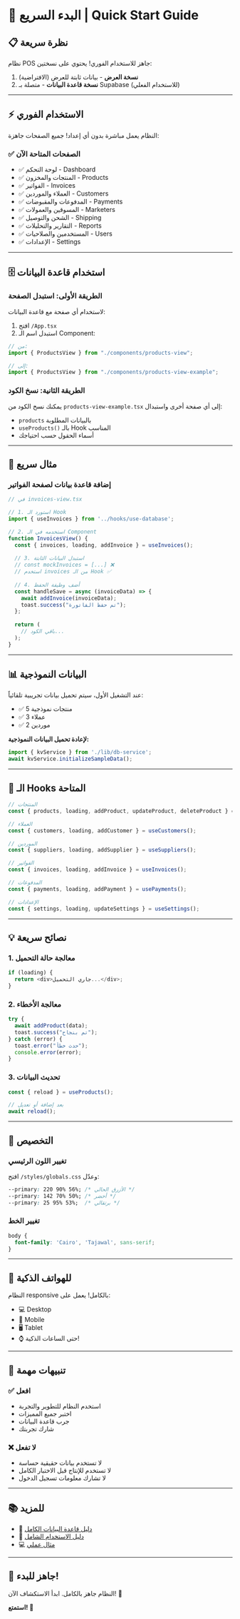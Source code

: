 # 🚀 البدء السريع | Quick Start Guide

## 📋 نظرة سريعة

نظام POS جاهز للاستخدام الفوري! يحتوي على نسختين:

1. **نسخة العرض** - بيانات ثابتة للعرض (الافتراضية)
2. **نسخة قاعدة البيانات** - متصلة بـ Supabase (للاستخدام الفعلي)

---

## ⚡ الاستخدام الفوري

النظام يعمل مباشرة بدون أي إعداد! جميع الصفحات جاهزة:

### ✅ الصفحات المتاحة الآن

- ✅ لوحة التحكم - Dashboard
- ✅ المنتجات والمخزون - Products
- ✅ الفواتير - Invoices  
- ✅ العملاء والموردين - Customers
- ✅ المدفوعات والمقبوضات - Payments
- ✅ المسوقين والعمولات - Marketers
- ✅ الشحن والتوصيل - Shipping
- ✅ التقارير والتحليلات - Reports
- ✅ المستخدمين والصلاحيات - Users
- ✅ الإعدادات - Settings

---

## 🗄️ استخدام قاعدة البيانات

### الطريقة الأولى: استبدل الصفحة

لاستخدام أي صفحة مع قاعدة البيانات:

1. افتح `/App.tsx`
2. استبدل اسم الـ Component:

```typescript
// من:
import { ProductsView } from "./components/products-view";

// إلى:
import { ProductsView } from "./components/products-view-example";
```

### الطريقة الثانية: نسخ الكود

يمكنك نسخ الكود من `products-view-example.tsx` إلى أي صفحة أخرى واستبدال:

- `products` بالبيانات المطلوبة
- `useProducts()` بالـ Hook المناسب
- أسماء الحقول حسب احتياجك

---

## 🎯 مثال سريع

### إضافة قاعدة بيانات لصفحة الفواتير

```typescript
// في invoices-view.tsx

// 1. استورد الـ Hook
import { useInvoices } from '../hooks/use-database';

// 2. استخدمه في الـ Component
function InvoicesView() {
  const { invoices, loading, addInvoice } = useInvoices();
  
  // 3. استبدل البيانات الثابتة
  // const mockInvoices = [...] ❌
  // استخدم invoices من الـ Hook ✅
  
  // 4. أضف وظيفة الحفظ
  const handleSave = async (invoiceData) => {
    await addInvoice(invoiceData);
    toast.success("تم حفظ الفاتورة");
  };
  
  return (
    // باقي الكود...
  );
}
```

---

## 📊 البيانات النموذجية

عند التشغيل الأول، سيتم تحميل بيانات تجريبية تلقائياً:

- ✅ 5 منتجات نموذجية
- ✅ 3 عملاء
- ✅ 2 موردين

**لإعادة تحميل البيانات النموذجية:**
```typescript
import { kvService } from './lib/db-service';
await kvService.initializeSampleData();
```

---

## 🔧 الـ Hooks المتاحة

```typescript
// المنتجات
const { products, loading, addProduct, updateProduct, deleteProduct } = useProducts();

// العملاء
const { customers, loading, addCustomer } = useCustomers();

// الموردين
const { suppliers, loading, addSupplier } = useSuppliers();

// الفواتير
const { invoices, loading, addInvoice } = useInvoices();

// المدفوعات
const { payments, loading, addPayment } = usePayments();

// الإعدادات
const { settings, loading, updateSettings } = useSettings();
```

---

## 💡 نصائح سريعة

### 1. معالجة حالة التحميل

```typescript
if (loading) {
  return <div>جاري التحميل...</div>;
}
```

### 2. معالجة الأخطاء

```typescript
try {
  await addProduct(data);
  toast.success("تم بنجاح");
} catch (error) {
  toast.error("حدث خطأ");
  console.error(error);
}
```

### 3. تحديث البيانات

```typescript
const { reload } = useProducts();

// بعد إضافة أو تعديل
await reload();
```

---

## 🎨 التخصيص

### تغيير اللون الرئيسي

افتح `/styles/globals.css` وعدّل:

```css
--primary: 220 90% 56%; /* الأزرق الحالي */
--primary: 142 70% 50%; /* أخضر */
--primary: 25 95% 53%;  /* برتقالي */
```

### تغيير الخط

```css
body {
  font-family: 'Cairo', 'Tajawal', sans-serif;
}
```

---

## 📱 للهواتف الذكية

النظام responsive بالكامل! يعمل على:

- 💻 Desktop
- 📱 Mobile
- 🖥️ Tablet
- ⌚ حتى الساعات الذكية!

---

## 🚨 تنبيهات مهمة

### ✅ افعل
- استخدم النظام للتطوير والتجربة
- اختبر جميع المميزات
- جرب قاعدة البيانات
- شارك تجربتك

### ❌ لا تفعل
- لا تستخدم بيانات حقيقية حساسة
- لا تستخدم للإنتاج قبل الاختبار الكامل
- لا تشارك معلومات تسجيل الدخول

---

## 📚 للمزيد

- 📖 [دليل قاعدة البيانات الكامل](DATABASE_GUIDE.md)
- 📘 [دليل الاستخدام الشامل](README.md)
- 💻 [مثال عملي](components/products-view-example.tsx)

---

## 🎉 جاهز للبدء!

النظام جاهز بالكامل. ابدأ الاستكشاف الآن! 🚀

**استمتع! 🎊**
